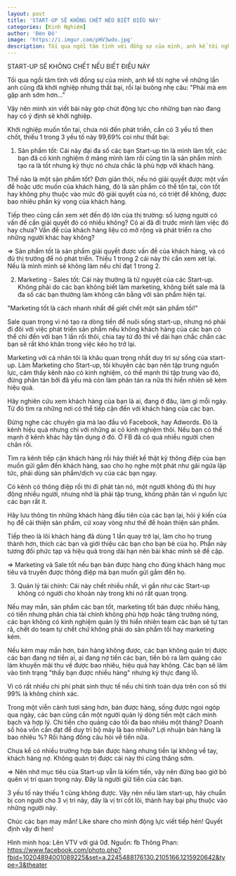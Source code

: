 ```yaml
---
layout: post
title: 'START-UP SẼ KHÔNG CHẾT NẾU BIẾT ĐIỀU NÀY'
categories: [Kinh Nghiệm]
author: 'Đèn Đỏ'
image: 'https://i.imgur.com/pHV3wdo.jpg'
description: Tối qua ngồi tâm tình với đồng sự của mình, anh kể tôi nghe về những lần anh cũng đã khởi nghiệp nhưng thất bại, rồi lại buông nhẹ câu. Vậy nên mình xin viết bài này góp chút động lực cho những bạn nào đang hay có ý định sẽ khởi nghiệp.
---
```

START-UP SẼ KHÔNG CHẾT NẾU BIẾT ĐIỀU NÀY

Tối qua ngồi tâm tình với đồng sự của mình, anh kể tôi nghe về những lần anh cũng đã khởi nghiệp nhưng thất bại, rồi lại buông nhẹ câu:
"Phải mà em gặp anh sớm hơn..."

Vậy nên mình xin viết bài này góp chút động lực cho những bạn nào đang hay có ý định sẽ khởi nghiệp.

Khởi nghiệp muốn tồn tại, chưa nói đến phát triển, cần có 3 yếu tố then chốt, thiếu 1 trong 3 yếu tố này 99,69% coi như thất bại:

1. Sản phẩm tốt:
Cái này đại đa số các bạn Start-up tin là mình làm tốt, các bạn đã có kinh nghiệm ở mảng mình làm rồi cũng tin là sản phẩm mình tạo ra là tốt nhưng kỳ thực nó chưa chắc là phù hợp với khách hàng.

Thế nào là một sản phẩm tốt? Đơn giản thôi, nếu nó giải quyết được một vấn đề hoặc ước muốn của khách hàng, đó là sản phẩm có thể tồn tại, còn tốt hay không phụ thuộc vào mức độ giải quyết của nó, có triệt để không, được bao nhiêu phần kỳ vọng của khách hàng.

Tiếp theo cũng cần xem xét đến độ lớn của thị trường: số lượng người có vấn đề cần giải quyết đó có nhiều không? Có ai đã đi trước mình làm việc đó hay chưa? Vấn đề của khách hàng liệu có mở rộng và phát triển ra cho những người khác hay không?

=> Sản phẩm tốt là sản phẩm giải quyết được vấn đề của khách hàng, và có đủ thị trường để nó phát triển. Thiếu 1 trong 2 cái này thì cần xem xét lại. Nếu là mình mình sẽ không làm nếu chỉ đạt 1 trong 2.

2. Marketing - Sales tốt:
Cái này thường là tử nguyệt của các Start-up. Không phải do các bạn không biết làm marketing, không biết sale mà là đa số các bạn thường làm không cân bằng với sản phẩm hiện tại.

"Marketing tốt là cách nhanh nhất để giết chết một sản phẩm tồi!"

Sale quan trọng vì nó tạo ra dòng tiền để nuôi sống start-up, nhưng nó phải đi đôi với việc phát triển sản phẩm nếu không khách hàng của các bạn có thể chỉ đến với bạn 1 lần rồi thôi, chia tay từ đó thì về dài hạn chắc chắn các bạn sẽ rất khó khăn trong việc kéo họ trở lại.

Marketing với cá nhân tôi là khâu quan trọng nhất duy trì sự sống của start-up. 
Làm Marketing cho Start-up, tôi khuyên các bạn nên tập trung nguồn lực, cảm thấy kênh nào có kinh nghiệm, có thế mạnh thì tập trung vào đó, đừng phân tán bởi đã yếu mà còn làm phân tán ra nữa thì hiển nhiên sẽ kém hiệu quả.

Hãy nghiên cứu xem khách hàng của bạn là ai, đang ở đâu, làm gì mỗi ngày. Từ đó tìm ra những nơi có thể tiếp cận đến với khách hàng của các bạn.

Đừng nghe các chuyên gia mà lao đầu vô Facebook, hay Adwords. Đó là kênh hiệu quả nhưng chỉ với những ai có kinh nghiệm thôi. Nếu bạn có thế mạnh ở kênh khác hãy tận dụng ở đó. Ở FB đã có quá nhiều người chen chân rồi.

Tìm ra kênh tiếp cận khách hàng rồi hãy thiết kế thật kỹ thông điệp của bạn muốn gửi gắm đến khách hàng, sao cho họ nghe một phát như gãi ngứa lập tức, phải dùng sản phẩm/dịch vụ của các bạn ngay.

Có kênh có thông điệp rồi thì đi phát tán nó, một người không đủ thì huy động nhiều người, nhưng nhớ là phải tập trung, không phân tán vì nguồn lực các bạn rất ít.

Hãy lưu thông tin những khách hàng đầu tiên của các bạn lại, hỏi ý kiến của họ để cải thiện sản phẩm, cứ xoay vòng như thế để hoàn thiện sản phẩm.

Tiếp theo là lôi khách hàng đã dùng 1 lần quay trở lại, làm cho họ trung thành hơn, thích các bạn và giới thiệu các bạn cho bạn bè của họ. Phần này tương đối phức tạp và hiệu quả trong dài hạn nên bài khác mình sẽ đề cập.

=> Marketing và Sale tốt nếu bạn bán được hàng cho đúng khách hàng mục tiêu và truyền được thông điệp mà bạn muốn gửi gắm đến họ.

3. Quản lý tài chính:
Cái này chết nhiều nhất, vì gần như các Start-up không có người cho khoản này trong khi nó rất quan trọng.

Nếu may mắn, sản phẩm các bạn tốt, marketing tốt bán được nhiều hàng, có tiền nhưng phân chia tài chính không phù hợp hoặc tăng trưởng nóng, các bạn không có kinh nghiệm quản lý thì hiển nhiên team các bạn sẽ tự tan rã, chết do team tự chết chứ không phải do sản phẩm tồi hay marketing kém.

Nếu kém may mắn hơn, bán hàng không được, các bạn không quản trị được các bạn đang nợ tiền ai, ai đang nợ tiền các bạn, tiền bỏ ra làm quảng cáo làm khuyến mãi thu về được bao nhiêu, hiệu quả hay không. Các bạn sẽ lâm vào tình trạng "thấy bạn được nhiều hàng" nhưng kỳ thực đang lỗ.

Vì có rất nhiều chi phí phát sinh thực tế nếu chỉ tính toán dựa trên con số thì 99% là không chính xác.

Trong một viễn cảnh tươi sáng hơn, bán được hàng, sống được ngoi ngóp qua ngày, các bạn cũng cần một người quản lý dòng tiền một cách minh bạch và hợp lý.
Chi tiền cho quảng cáo tối đa bao nhiêu một tháng?
Doanh số hòa vốn cần đạt để duy trì bộ máy là bao nhiêu?
Lợi nhuận bán hàng là bao nhiêu %?
Rồi hàng đống câu hỏi về tiền nữa.

Chưa kể có nhiều trường hợp bán được hàng nhưng tiền lại không về tay, khách hàng nợ. Không quản trị được cái này thì cũng thăng sớm.

=> Nên nhớ mục tiêu của Start-up vẫn là kiếm tiền, vậy nên đừng bao giờ bỏ quên vị trí quan trọng này. Đây là người giữ tiền của các bạn.

3 yếu tố này thiếu 1 cũng không được. Vậy nên nếu làm start-up, hãy chuẩn bị con người cho 3 vị trí này, đây là vị trí cốt lõi, thành hay bại phụ thuộc vào những người này.

Chúc các bạn may mắn!
Like share cho mình động lực viết tiếp hén! Quyết định vậy đi hen!

Hình minh họa: Lên VTV với giá 0đ.
Nguồn: fb Thông Phan: https://www.facebook.com/photo.php?fbid=10204894001089225&set=a.2245488176130.2105166.1215920642&type=3&theater
